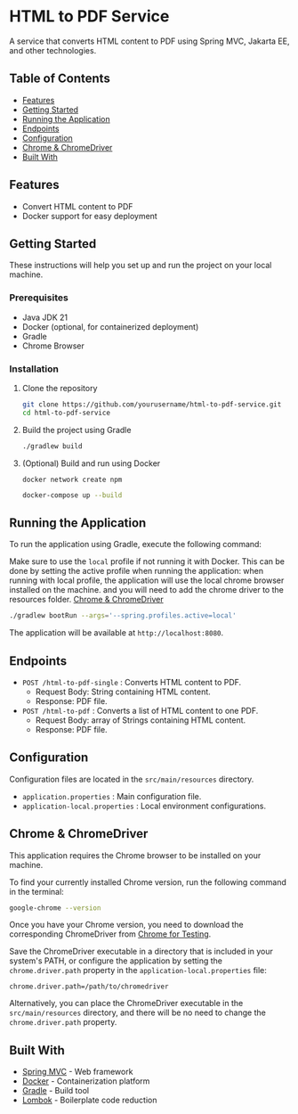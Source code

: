 # HTML to PDF Service

A service that converts HTML content to PDF using Spring MVC, Jakarta EE, and other technologies.

## Table of Contents

- [Features](#features)
- [Getting Started](#getting-started)
- [Running the Application](#running-the-application)
- [Endpoints](#endpoints)
- [Configuration](#configuration)
- [Chrome & ChromeDriver](#chrome--chromedriver)
- [Built With](#built-with)

## Features

- Convert HTML content to PDF
- Docker support for easy deployment

## Getting Started

These instructions will help you set up and run the project on your local machine.

### Prerequisites

- Java JDK 21
- Docker (optional, for containerized deployment)
- Gradle
- Chrome Browser

### Installation

1. Clone the repository
   ```sh
   git clone https://github.com/yourusername/html-to-pdf-service.git
   cd html-to-pdf-service
   ```

2. Build the project using Gradle
   ```sh
   ./gradlew build
   ```

3. (Optional) Build and run using Docker
    ```shell
    docker network create npm
    ```
   ```sh
   docker-compose up --build
   ```

## Running the Application

To run the application using Gradle, execute the following command:

Make sure to use the `local` profile if not running it with Docker. This can be done by setting the active profile when running the application:
when running with local profile, the application will use the local chrome browser installed on the machine.
and you will need to add the chrome driver to the resources folder.
[Chrome & ChromeDriver](#chrome--chromedriver)
```sh
./gradlew bootRun --args='--spring.profiles.active=local'
```

The application will be available at `http://localhost:8080`.


## Endpoints

- `POST /html-to-pdf-single` : Converts HTML content to PDF.
    - Request Body: String containing HTML content.
    - Response: PDF file.
- `POST /html-to-pdf` : Converts a list of HTML content to one PDF.
    - Request Body: array of Strings containing HTML content.
    - Response: PDF file.

## Configuration

Configuration files are located in the `src/main/resources` directory.

- `application.properties` : Main configuration file.
- `application-local.properties` : Local environment configurations.

## Chrome & ChromeDriver

This application requires the Chrome browser to be installed on your machine.

To find your currently installed Chrome version, run the following command in the terminal:
```sh
google-chrome --version
```

Once you have your Chrome version, you need to download the corresponding ChromeDriver from [Chrome for Testing](https://googlechromelabs.github.io/chrome-for-testing/).

Save the ChromeDriver executable in a directory that is included in your system's PATH, or configure the application by setting the `chrome.driver.path` property in the `application-local.properties` file:
```properties
chrome.driver.path=/path/to/chromedriver
```

Alternatively, you can place the ChromeDriver executable in the `src/main/resources` directory, and there will be no need to change the `chrome.driver.path` property.

## Built With

- [Spring MVC](https://spring.io/guides/gs/serving-web-content/) - Web framework
- [Docker](https://www.docker.com/) - Containerization platform
- [Gradle](https://gradle.org/) - Build tool
- [Lombok](https://projectlombok.org/) - Boilerplate code reduction

